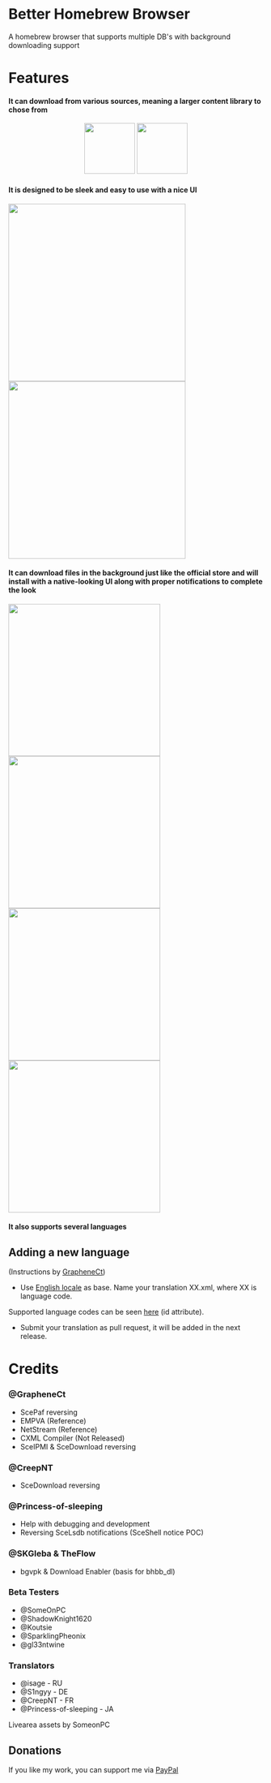 
# Better Homebrew Browser

  

A homebrew browser that supports multiple DB's with background downloading support

  

# Features  

#### It can download from various sources, meaning a larger content library to chose from
<div>
<center>
	<img src="https://raw.githubusercontent.com/Ibrahim778/BetterHomebrewBrowser/InDev/imgs/vitadb_icon.png" height="100" />
	<img  src="https://raw.githubusercontent.com/Ibrahim778/BetterHomebrewBrowser/InDev/imgs/cbpsdb_icon.png" height="100"/>
</center>
</div>
<h4> It is designed to be sleek and easy to use with a nice UI </h4>
<div>
	<img src="https://raw.githubusercontent.com/Ibrahim778/BetterHomebrewBrowser/InDev/imgs/ui1.png" width="350" />
	<img src="https://raw.githubusercontent.com/Ibrahim778/BetterHomebrewBrowser/InDev/imgs/ui2.png" width="350" />
</div>

 #### It can download files in the background just like the official store and will install with a native-looking UI along with proper notifications to complete the look
<div>
<img src="https://raw.githubusercontent.com/Ibrahim778/BetterHomebrewBrowser/InDev/imgs/download1.png" width="300" />
<img src="https://raw.githubusercontent.com/Ibrahim778/BetterHomebrewBrowser/InDev/imgs/download2.png" width="300" />
<img src="https://raw.githubusercontent.com/Ibrahim778/BetterHomebrewBrowser/InDev/imgs/download3.png" width="300" />
<img src="https://raw.githubusercontent.com/Ibrahim778/BetterHomebrewBrowser/InDev/imgs/download4.png" width="300" />
</div>
<h4>It also supports several languages</h4>

## Adding a new language

  

(Instructions by [GrapheneCt](https://github.com/GrapheneCt))

  

- Use [English locale](https://github.com/Ibrahim778/BetterHomebrewBrowser/blob/InDev/resource/locale/en.xml) as base. Name your translation XX.xml, where XX is language code.

Supported language codes can be seen [here](https://github.com/Ibrahim778/BetterHomebrewBrowser/blob/InDev/resource/bhbb_plugin.xml#L352) (id attribute).

- Submit your translation as pull request, it will be added in the next release.

  

# Credits

  

### @GrapheneCt
 -  ScePaf reversing
 -  EMPVA (Reference)
 - NetStream (Reference) 
 -  CXML Compiler (Not Released)
 - SceIPMI & SceDownload reversing

### @CreepNT
- SceDownload reversing

### @Princess-of-sleeping
- Help with debugging and development
- Reversing SceLsdb notifications (SceShell notice POC)

### @SKGleba & TheFlow
- bgvpk & Download Enabler (basis for bhbb_dl)

### Beta Testers
- @SomeOnPC
- @ShadowKnight1620
- @Koutsie
- @SparklingPheonix
- @gl33ntwine

### Translators
- @isage - RU
- @S1ngyy - DE
- @CreepNT - FR
- @Princess-of-sleeping - JA

Livearea assets by SomeonPC  

## Donations

  

If you like my work, you can support me via [PayPal](https://www.paypal.com/paypalme/GloveTekLtd)